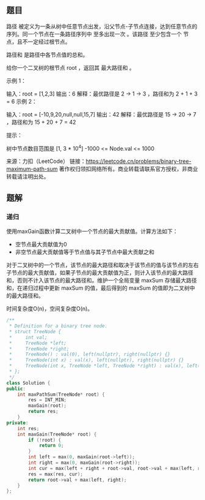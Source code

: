 ## 题目

路径 被定义为一条从树中任意节点出发，沿父节点-子节点连接，达到任意节点的序列。同一个节点在一条路径序列中 至多出现一次 。该路径 至少包含一个 节点，且不一定经过根节点。

路径和 是路径中各节点值的总和。

给你一个二叉树的根节点 root ，返回其 最大路径和 。

 

示例 1：


输入：root = [1,2,3]
输出：6
解释：最优路径是 2 -> 1 -> 3 ，路径和为 2 + 1 + 3 = 6
示例 2：


输入：root = [-10,9,20,null,null,15,7]
输出：42
解释：最优路径是 15 -> 20 -> 7 ，路径和为 15 + 20 + 7 = 42


提示：

树中节点数目范围是 [1, 3 * 10<sup>4</sup>]
-1000 <= Node.val <= 1000

来源：力扣（LeetCode）
链接：https://leetcode.cn/problems/binary-tree-maximum-path-sum
著作权归领扣网络所有。商业转载请联系官方授权，非商业转载请注明出处。

## 题解

### 递归

使用maxGain函数计算二叉树中一个节点的最大贡献值。计算方法如下：

- 空节点最大贡献值为0
- 非空节点最大贡献值等于节点值与其子节点中最大贡献之和

对于二叉树中的一个节点，该节点的最大路径和取决于该节点的值与该节点的左右子节点的最大贡献值，如果子节点的最大贡献值为正，则计入该节点的最大路径和，否则不计入该节点的最大路径和。维护一个全局变量 maxSum 存储最大路径和，在递归过程中更新 maxSum 的值，最后得到的 maxSum 的值即为二叉树中的最大路径和。

时间复杂度O(n)，空间复杂度O(n)。

```c++
/**
 * Definition for a binary tree node.
 * struct TreeNode {
 *     int val;
 *     TreeNode *left;
 *     TreeNode *right;
 *     TreeNode() : val(0), left(nullptr), right(nullptr) {}
 *     TreeNode(int x) : val(x), left(nullptr), right(nullptr) {}
 *     TreeNode(int x, TreeNode *left, TreeNode *right) : val(x), left(left), right(right) {}
 * };
 */
class Solution {
public:
    int maxPathSum(TreeNode* root) {
        res = INT_MIN;
        maxGain(root);
        return res;
    }
private:
    int res;
    int maxGain(TreeNode* root) {
        if (!root) {
            return 0;
        }
        int left = max(0, maxGain(root->left));
        int right = max(0, maxGain(root->right));
        int cur = max(left + right + root->val, root->val + max(left, right));
        res = max(res, cur);
        return root->val + max(left, right);
    }
};
```



